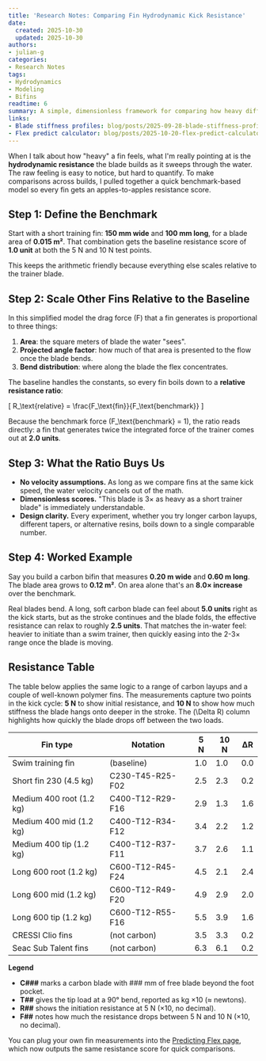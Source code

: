 ```yaml
---
title: 'Research Notes: Comparing Fin Hydrodynamic Kick Resistance'
date:
  created: 2025-10-30
  updated: 2025-10-30
authors:
- julian-g
categories:
- Research Notes
tags:
- Hydrodynamics
- Modeling
- Bifins
readtime: 6
summary: A simple, dimensionless framework for comparing how heavy different fins feel in the water.
links:
- Blade stiffness profiles: blog/posts/2025-09-28-blade-stiffness-profiles/index.md
- Flex predict calculator: blog/posts/2025-10-20-flex-predict-calculator/index.md
---
```


When I talk about how "heavy" a fin feels, what I'm really pointing at is the **hydrodynamic resistance** the blade builds as it sweeps through the water. The raw feeling is easy to notice, but hard to quantify. To make comparisons across builds, I pulled together a quick benchmark-based model so every fin gets an apples-to-apples resistance score.

<!-- more -->

## Step 1: Define the Benchmark

Start with a short training fin: **150 mm wide** and **100 mm long**, for a blade area of **0.015 m²**. That combination gets the baseline resistance score of **1.0 unit** at both the 5 N and 10 N test points.

This keeps the arithmetic friendly because everything else scales relative to the trainer blade.

## Step 2: Scale Other Fins Relative to the Baseline

In this simplified model the drag force \(F\) that a fin generates is proportional to three things:

1. **Area**: the square meters of blade the water "sees".
2. **Projected angle factor**: how much of that area is presented to the flow once the blade bends.
3. **Bend distribution**: where along the blade the flex concentrates.

The baseline handles the constants, so every fin boils down to a **relative resistance ratio**:

\[
R_\text{relative} = \frac{F_\text{fin}}{F_\text{benchmark}}
\]

Because the benchmark force \(F_\text{benchmark} = 1\), the ratio reads directly: a fin that generates twice the integrated force of the trainer comes out at **2.0 units**.

## Step 3: What the Ratio Buys Us

- **No velocity assumptions.** As long as we compare fins at the same kick speed, the water velocity cancels out of the math.
- **Dimensionless scores.** "This blade is 3× as heavy as a short trainer blade" is immediately understandable.
- **Design clarity.** Every experiment, whether you try longer carbon layups, different tapers, or alternative resins, boils down to a single comparable number.

## Step 4: Worked Example

Say you build a carbon bifin that measures **0.20 m wide** and **0.60 m long**. The blade area grows to **0.12 m²**. On area alone that's an **8.0× increase** over the benchmark.

Real blades bend. A long, soft carbon blade can feel about **5.0 units** right as the kick starts, but as the stroke continues and the blade folds, the effective resistance can relax to roughly **2.5 units**. That matches the in-water feel: heavier to initiate than a swim trainer, then quickly easing into the 2-3× range once the blade is moving.

## Resistance Table

The table below applies the same logic to a range of carbon layups and a couple of well-known polymer fins. The measurements capture two points in the kick cycle: **5 N** to show initial resistance, and **10 N** to show how much stiffness the blade hangs onto deeper in the stroke. The \(\Delta R\) column highlights how quickly the blade drops off between the two loads.

| Fin type | Notation | 5 N | 10 N | ΔR |
|----------|----------|-----|------|----|
| Swim training fin | (baseline) | 1.0 | 1.0 | 0.0 |
| Short fin 230 (4.5 kg) | C230-T45-R25-F02 | 2.5 | 2.3 | 0.2 |
| Medium 400 root (1.2 kg) | C400-T12-R29-F16 | 2.9 | 1.3 | 1.6 |
| Medium 400 mid (1.2 kg) | C400-T12-R34-F12 | 3.4 | 2.2 | 1.2 |
| Medium 400 tip (1.2 kg) | C400-T12-R37-F11 | 3.7 | 2.6 | 1.1 |
| Long 600 root (1.2 kg) | C600-T12-R45-F24 | 4.5 | 2.1 | 2.4 |
| Long 600 mid (1.2 kg) | C600-T12-R49-F20 | 4.9 | 2.9 | 2.0 |
| Long 600 tip (1.2 kg) | C600-T12-R55-F16 | 5.5 | 3.9 | 1.6 |
| CRESSI Clio fins | (not carbon) | 3.5 | 3.3 | 0.2 |
| Seac Sub Talent fins | (not carbon) | 6.3 | 6.1 | 0.2 |

**Legend**

- **C###** marks a carbon blade with ### mm of free blade beyond the foot pocket.
- **T##** gives the tip load at a 90° bend, reported as kg ×10 (≈ newtons).
- **R##** shows the initiation resistance at 5 N (×10, no decimal).
- **F##** notes how much the resistance drops between 5 N and 10 N (×10, no decimal).

You can plug your own fin measurements into the [Predicting Flex page](../../../techniques/predicting-flex/v1/tapered-cantilever-beam.md), which now outputs the same resistance score for quick comparisons.
